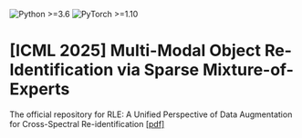![Python >=3.6](https://img.shields.io/badge/Python->=3.6-yellow.svg)
![PyTorch >=1.10](https://img.shields.io/badge/PyTorch->=1.10-blue.svg)

# [ICML 2025] Multi-Modal Object Re-Identification via Sparse Mixture-of-Experts
The official repository for RLE: A Unified Perspective of Data Augmentation for Cross-Spectral Re-identification [[pdf]]([https://arxiv.org/pdf/2411.01225](https://github.com/stone96123/MFRNet))


